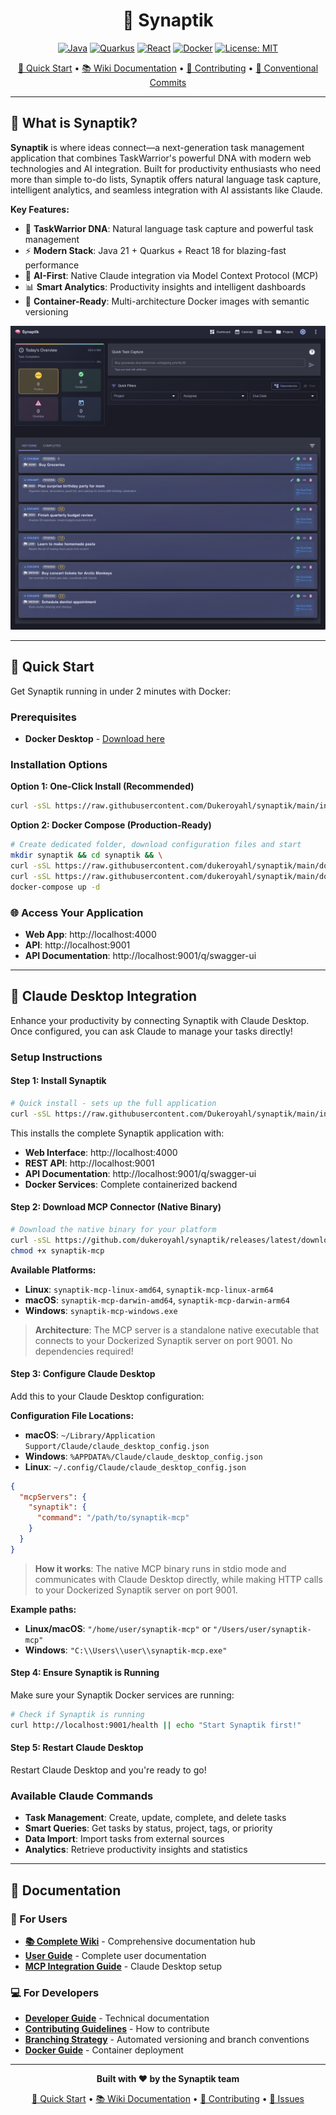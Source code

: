 <div align="center">

# 🧠 Synaptik

[![Java](https://img.shields.io/badge/Java-21+-orange.svg)](https://openjdk.java.net/)
[![Quarkus](https://img.shields.io/badge/Quarkus-3.6+-blue.svg)](https://quarkus.io/)
[![React](https://img.shields.io/badge/React-18+-61DAFB.svg)](https://reactjs.org/)
[![Docker](https://img.shields.io/docker/pulls/roudranil/synaptik?logo=docker&color=2496ED)](https://hub.docker.com/r/roudranil/synaptik)
[![License: MIT](https://img.shields.io/badge/License-MIT-yellow.svg)](https://opensource.org/licenses/MIT)

[🚀 Quick Start](#-quick-start) • [📚 Wiki Documentation](https://github.com/dukeroyahl/synaptik/wiki) • [🤝 Contributing](CONTRIBUTING.md) • [📝 Conventional Commits](https://github.com/dukeroyahl/synaptik/wiki/Conventional-Commits)

</div>

---

## 🎯 What is Synaptik?

**Synaptik** is where ideas connect—a next-generation task management application that combines TaskWarrior's powerful DNA with modern web technologies and AI integration. Built for productivity enthusiasts who need more than simple to-do lists, Synaptik offers natural language task capture, intelligent analytics, and seamless integration with AI assistants like Claude.

**Key Features:**
- 🧠 **TaskWarrior DNA**: Natural language task capture and powerful task management
- ⚡ **Modern Stack**: Java 21 + Quarkus + React 18 for blazing-fast performance
- 🤖 **AI-First**: Native Claude integration via Model Context Protocol (MCP)
- 📊 **Smart Analytics**: Productivity insights and intelligent dashboards
- 🐳 **Container-Ready**: Multi-architecture Docker images with semantic versioning

![Synaptik Application](docs/images/app-main.png)

---

## 🚀 Quick Start

Get Synaptik running in under 2 minutes with Docker:

### Prerequisites
- **Docker Desktop** - [Download here](https://www.docker.com/products/docker-desktop/)

### Installation Options

**Option 1: One-Click Install (Recommended)**
```bash
curl -sSL https://raw.githubusercontent.com/Dukeroyahl/synaptik/main/install.sh | bash
```

**Option 2: Docker Compose (Production-Ready)**
```bash
# Create dedicated folder, download configuration files and start
mkdir synaptik && cd synaptik && \
curl -sSL https://raw.githubusercontent.com/dukeroyahl/synaptik/main/docker/docker-compose.yml -o docker-compose.yml && \
curl -sSL https://raw.githubusercontent.com/dukeroyahl/synaptik/main/docker/.env.example -o .env && \
docker-compose up -d
```

### 🌐 Access Your Application
- **Web App**: http://localhost:4000
- **API**: http://localhost:9001
- **API Documentation**: http://localhost:9001/q/swagger-ui


---

## 🤖 Claude Desktop Integration

Enhance your productivity by connecting Synaptik with Claude Desktop. Once configured, you can ask Claude to manage your tasks directly!

### Setup Instructions

#### Step 1: Install Synaptik
```bash
# Quick install - sets up the full application
curl -sSL https://raw.githubusercontent.com/Dukeroyahl/synaptik/main/install.sh | bash
```

This installs the complete Synaptik application with:
- **Web Interface**: http://localhost:4000
- **REST API**: http://localhost:9001  
- **API Documentation**: http://localhost:9001/q/swagger-ui
- **Docker Services**: Complete containerized backend

#### Step 2: Download MCP Connector (Native Binary)
```bash
# Download the native binary for your platform
curl -sSL https://github.com/dukeroyahl/synaptik/releases/latest/download/synaptik-mcp-linux -o synaptik-mcp
chmod +x synaptik-mcp
```

**Available Platforms:**
- **Linux**: `synaptik-mcp-linux-amd64`, `synaptik-mcp-linux-arm64`
- **macOS**: `synaptik-mcp-darwin-amd64`, `synaptik-mcp-darwin-arm64` 
- **Windows**: `synaptik-mcp-windows.exe`

> **Architecture**: The MCP server is a standalone native executable that connects to your Dockerized Synaptik server on port 9001. No dependencies required!

#### Step 3: Configure Claude Desktop
Add this to your Claude Desktop configuration:

**Configuration File Locations:**
- **macOS**: `~/Library/Application Support/Claude/claude_desktop_config.json`
- **Windows**: `%APPDATA%/Claude/claude_desktop_config.json`
- **Linux**: `~/.config/Claude/claude_desktop_config.json`

```json
{
  "mcpServers": {
    "synaptik": {
      "command": "/path/to/synaptik-mcp"
    }
  }
}
```

> **How it works**: The native MCP binary runs in stdio mode and communicates with Claude Desktop directly, while making HTTP calls to your Dockerized Synaptik server on port 9001.

**Example paths:**
- **Linux/macOS**: `"/home/user/synaptik-mcp"` or `"/Users/user/synaptik-mcp"`
- **Windows**: `"C:\\Users\\user\\synaptik-mcp.exe"`

#### Step 4: Ensure Synaptik is Running
Make sure your Synaptik Docker services are running:
```bash
# Check if Synaptik is running
curl http://localhost:9001/health || echo "Start Synaptik first!"
```

#### Step 5: Restart Claude Desktop
Restart Claude Desktop and you're ready to go!

### Available Claude Commands
- **Task Management**: Create, update, complete, and delete tasks
- **Smart Queries**: Get tasks by status, project, tags, or priority
- **Data Import**: Import tasks from external sources
- **Analytics**: Retrieve productivity insights and statistics

---

## 📖 Documentation

### 👥 For Users
- **[📚 Complete Wiki](https://github.com/dukeroyahl/synaptik/wiki)** - Comprehensive documentation hub
- **[User Guide](https://github.com/dukeroyahl/synaptik/wiki/User-Guide)** - Complete user documentation
- **[MCP Integration Guide](https://github.com/dukeroyahl/synaptik/wiki/MCP-Server)** - Claude Desktop setup

### 💻 For Developers  
- **[Developer Guide](https://github.com/dukeroyahl/synaptik/wiki/Developer-Guide)** - Technical documentation
- **[Contributing Guidelines](CONTRIBUTING.md)** - How to contribute
- **[Branching Strategy](docs/BRANCHING_STRATEGY.md)** - Automated versioning and branch conventions
- **[Docker Guide](https://github.com/dukeroyahl/synaptik/wiki/Docker-Guide)** - Container deployment

---

<div align="center">

**Built with ❤️ by the Synaptik team**

[🚀 Quick Start](#-quick-start) • [📚 Wiki Documentation](https://github.com/dukeroyahl/synaptik/wiki) • [🤝 Contributing](CONTRIBUTING.md) • [📝 Issues](https://github.com/dukeroyahl/synaptik/issues)

</div>
